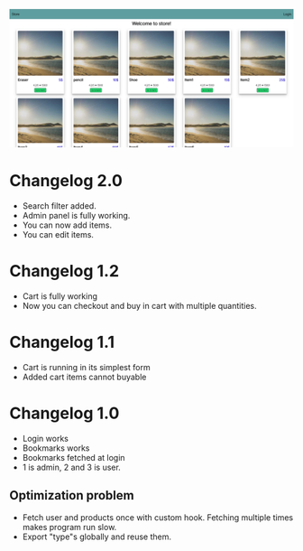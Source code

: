 ![](./screenshot.png)

# Changelog 2.0

- Search filter added.
- Admin panel is fully working.
- You can now add items.
- You can edit items.

# Changelog 1.2

- Cart is fully working
- Now you can checkout and buy in cart with multiple quantities.

# Changelog 1.1

- Cart is running in its simplest form
- Added cart items cannot buyable

# Changelog 1.0

- Login works
- Bookmarks works
- Bookmarks fetched at login
- 1 is admin, 2 and 3 is user.

## Optimization problem

- Fetch user and products once with custom hook. Fetching multiple times makes program run slow.
- Export "type"s globally and reuse them.
